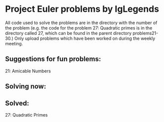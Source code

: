 # Project Euler problems by IgLegends

All code used to solve the problems are in the directory with the number of the problem (e.g. the code for the problem 27: Quadratic primes is in the directory called 27, which can be found in the parent directory problems21-30.)
Only upload problems which have been worked on during the weekly meeting.

## Suggestions for fun problems:
21: Amicable Numbers

## Solving now:

## Solved:
27: Quadratic Primes
